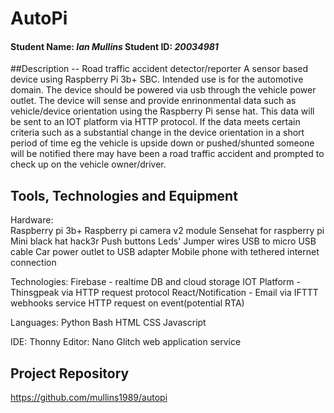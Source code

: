 # AutoPi
#### Student Name: *Ian Mullins*   Student ID: *20034981*

##Description
-- Road traffic accident detector/reporter
A sensor based device using Raspberry Pi 3b+ SBC. Intended use is for the automotive domain.
The device should be powered via usb through the vehicle power outlet.
The device will sense and provide enrinonmental data such as vehicle/device orientation using the Raspberry Pi sense hat.
This data will be sent to an IOT platform via HTTP protocol. If the data meets certain criteria such as 
a substantial change in the device orientation in a short period of time eg the vehicle is upside down or pushed/shunted 
someone will be notified there may have been a road traffic accident and prompted to check up on the vehicle owner/driver.

## Tools, Technologies and Equipment
Hardware: 	
			Raspberry pi 3b+
			Raspberry pi camera v2 module
			Sensehat for raspberry pi
			Mini black hat hack3r
			Push buttons
			Leds'
			Jumper wires
			USB to micro USB cable
			Car power outlet to USB adapter
			Mobile phone with tethered internet connection

Technologies: 
            Firebase - realtime DB and cloud storage
			IOT Platform - Thinsgpeak via HTTP request protocol
			React/Notification - Email via IFTTT webhooks service HTTP request on event(potential RTA)

Languages:	Python
            Bash
            HTML
            CSS
            Javascript

IDE:		Thonny
Editor: 	Nano
            Glitch web application service



## Project Repository
https://github.com/mullins1989/autopi


